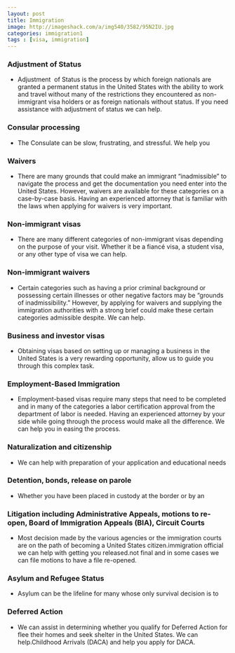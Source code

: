 ```yaml
---
layout: post
title: Immigration
image: http://imageshack.com/a/img540/3582/95N2IU.jpg
categories:	immigration1
tags : [visa, immigration]
---
```



### Adjustment of Status  

* Adjustment  of Status is the process by which foreign nationals are granted a permanent status in the United States with the ability to work and travel without many of the restrictions they encountered as non-immigrant visa holders or as foreign nationals without status. If you need assistance with adjustment of status we can help.  

### Consular processing 

* The Consulate can be slow, frustrating, and stressful. We help you 

### Waivers 

* There are many grounds that could make an immigrant “inadmissible” to navigate the process and get the documentation you need enter into the United States. However, waivers are available for these categories on a case-by-case basis. Having an experienced attorney that is familiar with the laws when applying for waivers is very important. 

### Non-immigrant visas

* There are many different categories of non-immigrant visas depending on the purpose of your visit. Whether it be a fiancé visa, a student visa, or any other type of visa we can help. 

### Non-immigrant waivers 

* Certain categories such as having a prior criminal background or possessing certain illnesses or other negative factors may be “grounds of inadmissibility.” However, by applying for waivers and supplying the immigration authorities with a strong brief could make these certain categories admissible despite. We can help. 

### Business and investor visas 

* Obtaining visas based on setting up or managing a business in the United States is a very rewarding opportunity, allow us to guide you through this complex task. 

### Employment-Based Immigration

* Employment-based visas require many steps that need to be completed and in many of the categories a labor certification approval from the department of labor is needed. Having an experienced attorney by your side while going through the process would make all the difference. We can help you in easing the process. 

### Naturalization and citizenship 

* We can help with preparation of your application and educational needs 

### Detention, bonds, release on parole 

* Whether you have been placed in custody at the border or by an 

### Litigation including Administrative Appeals, motions to re-open, Board of Immigration Appeals (BIA), Circuit Courts

* Most decision made by the various agencies or the immigration courts are on the path of becoming a United States citizen.immigration official we can help with getting you released.not final and in some cases we can file motions to have a file re-opened. 

### Asylum and Refugee Status 

* Asylum can be the lifeline for many whose only survival decision is to 

### Deferred Action

* We can assist in determining whether you qualify for Deferred Action for flee their homes and seek shelter in the United States. We can help.Childhood Arrivals (DACA) and help you apply for DACA.